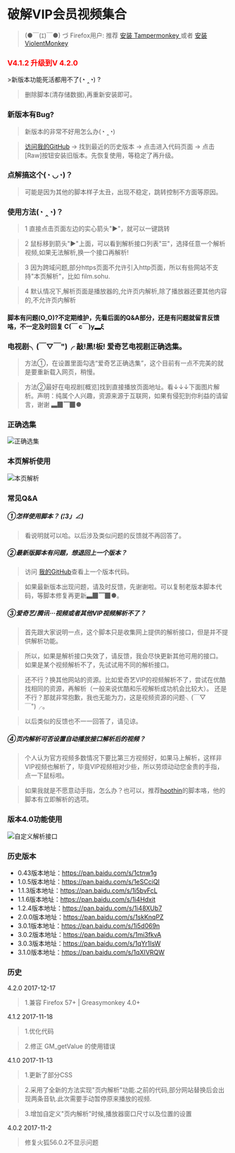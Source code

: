 # 破解VIP会员视频集合

>(●￣(ｴ)￣●) づ Firefox用户: 推荐 [安装 Tampermonkey ](https://addons.mozilla.org/zh-CN/firefox/addon/tampermonkey/) 或者 [安装 ViolentMonkey ](https://addons.mozilla.org/zh-CN/firefox/addon/violentmonkey/)

<h3 style="color:red"><b>V4.1.2 升级到V 4.2.0</b></h3>
>新版本功能死活都用不了(◔ ‸◔) ?

>删除脚本(清存储数据),再重新安装即可。

### 新版本有Bug?
>新版本的非常不好用怎么办(◔ ‸◔)

>[访问我的GitHub](https://github.com/woolition/greasyforks/tree/master/hackVipVideosSet) → 找到最近的历史版本 → 点击进入代码页面 → 点击[Raw]按钮安装旧版本。先恢复使用，等稳定了再升级。

### 点解搞这个(◔ ◡◔)？
>可能是因为其他的脚本样子太丑，出现不稳定，跳转控制不方面等原因。

### 使用方法(◔ ‸◔)？
>1 直接点击页面左边的实心箭头"▶"，就可以一键跳转

>2 鼠标移到箭头"▶"上面，可以看到解析接口列表"☰"，选择任意一个解析视频,如果无法解析,换一个接口再解析!

>3 因为跨域问题,部分https页面不允许引入http页面，所以有些网站不支持"本页解析"，比如 film.sohu.

>4 默认情况下,解析页面是播放器的,允许页内解析,除了播放器还要其他内容的,不允许页内解析

#### 脚本有问题(O_O)?不定期维护，先看后面的Q&A部分，还是有问题就留言反馈咯，不一定及时回复 C(￣ c￣)y▂ξ

### 电视剧╮(￣▽￣")╭  敲!黑!板!   爱奇艺电视剧正确选集。
>方法①，在设置里面勾选“爱奇艺正确选集”，这个目前有一点不完美的就是要重新载入网页，稍慢。

>方法②最好在电视剧[概览]找到直接播放页面地址。看↓↓↓下面图片解析。声明：纯属个人兴趣，资源来源于互联网，如果有侵犯到你利益的请留言，谢谢 ▃▉▔▉●

### 正确选集
![正确选集](https://github.com/woolition/greasyforks/raw/master/img/%E6%AD%A3%E7%A1%AE%E9%80%89%E9%9B%86.gif)

### 本页解析使用
![本页解析](https://github.com/woolition/greasyforks/raw/master/img/%E9%A1%B5%E5%86%85%E8%A7%A3%E6%9E%90.gif)


### 常见Q&A
##### ①怎样使用脚本？ _(¦3」∠)_
>看说明就可以哈。以后涉及类似问题的反馈就不再回答了。

##### ②最新版脚本有问题，想退回上一个版本？
>访问 [我的GitHub](https://github.com/woolition/greasyforks/tree/master/hackVipVideosSet )查看上一个版本代码。

>如果最新版本出现问题，请及时反馈，先谢谢啦。可以复制老版本脚本代码，等脚本修复再更新▃▉▔▉●。

##### ③爱奇艺/腾讯···视频或者其他VIP视频解析不了？
>首先跟大家说明一点，这个脚本只是收集网上提供的解析接口，但是并不提供解析功能。

>所以，如果是解析接口失效了，请反馈，我会尽快更新其他可用的接口。
>如果是某个视频解析不了，先试试用不同的解析接口。

>还不行？换其他网站的资源。比如爱奇艺VIP的视频解析不了，尝试在优酷找相同的资源，再解析（一般来说优酷和乐视解析成功机会比较大）。
>还是不行？那就非常抱歉，我也无能为力，这是视频资源的问题╮(￣▽￣")╭。

>以后类似的反馈也不一一回答了，请见谅。

##### ④页内解析可否设置自动播放接口解析后的视频？
>个人认为官方视频多数情况下要比第三方视频好，如果马上解析，这样非VIP视频也解析了，毕竟VIP视频相对少些，所以劳烦动动您金贵的手指，点一下鼠标啦。

>如果我就是不愿意动手指，怎么办？也可以，推荐[hoothin](https://greasyfork.org/zh-CN/users/8227-hoothin)的脚本咯，他的脚本有立即解析的选项。

### 版本4.0功能使用
![自定义解析接口](https://github.com/woolition/greasyforks/raw/master/img/自定义解析接口.gif)


### 历史版本
* 0.43版本地址：https://pan.baidu.com/s/1ctnw1g
* 1.0.5版本地址：https://pan.baidu.com/s/1eSCciQI
* 1.1.3版本地址：https://pan.baidu.com/s/1i5bvFcL
* 1.1.6版本地址：https://pan.baidu.com/s/1i4Hdxit
* 1.2.4版本地址：https://pan.baidu.com/s/1i48XUb7
* 2.0.0版本地址：https://pan.baidu.com/s/1skKnqPZ
* 3.0.1版本地址：https://pan.baidu.com/s/1i5d069n
* 3.0.2版本地址：https://pan.baidu.com/s/1mi3fkvA
* 3.0.3版本地址：https://pan.baidu.com/s/1qYr1IsW
* 3.1.0版本地址：https://pan.baidu.com/s/1qXIVRQW

### 历史
4.2.0   2017-12-17

>1.兼容 Firefox 57+ | Greasymonkey 4.0+

4.1.2   2017-11-18

>1.优化代码

>2.修正 GM_getValue 的使用错误

4.1.0 2017-11-13

>1.更新了部分CSS

>2.采用了全新的方法实现"页内解析"功能.之前的代码,部分网站替换后会出现两条音轨.此次需要手动暂停原来播放的视频.

>3.增加自定义"页内解析"时候,播放器窗口尺寸以及位置的设置

4.0.2   2017-11-2

>修复火狐56.0.2不显示问题

